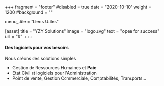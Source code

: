 +++
fragment = "footer"
#disabled = true
date = "2020-10-10"
weight = 1200
#background = ""

menu_title = "Liens Utiles"

[asset]
  title = "YZY Solutions"
  image = "logo.svg"
  text = "open for success"
  url = "#"
+++

#### Des logiciels pour vos besoins

Nous créons des solutions simples
* Gestion de Ressources Humaines et **Paie**
* Etat Civil et logiciels pour l'Administration
* Point de vente, Gestion Commerciale, Comptabilités, Transports...